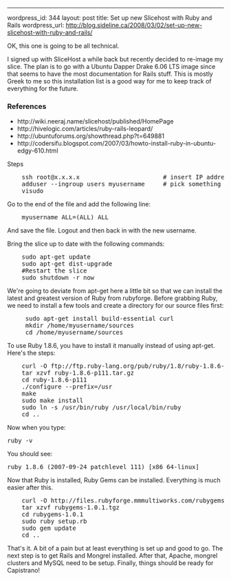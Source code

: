 --- 
wordpress_id: 344
layout: post
title: Set up new Slicehost with Ruby and Rails
wordpress_url: http://blog.sideline.ca/2008/03/02/set-up-new-slicehost-with-ruby-and-rails/

<p>OK, this one is going to be all technical.</p>

<p>I signed up with SliceHost a while back but recently decided to re-image my slice.  The plan is to go with a Ubuntu Dapper Drake 6.06 LTS image since that seems to have the most documentation for Rails stuff.  This is mostly Greek to me so this installation list is a good way for me to keep track of everything for the future.</p>

<h3>References</h3>
<ul>
	<li>http://wiki.neeraj.name/slicehost/published/HomePage</li>
	<li>http://hivelogic.com/articles/ruby-rails-leopard/</li>
	<li>http://ubuntuforums.org/showthread.php?t=649881</li>
	<li>http://codersifu.blogspot.com/2007/03/howto-install-ruby-in-ubuntu-edgy-610.html</li>
</ul>

</h3>Steps</h3>
<pre>
	ssh root@x.x.x.x                       # insert IP address here
	adduser --ingroup users myusername     # pick something nicer than 'myusername'
	visudo
</pre>
<p>Go to the end of the file and add the following line:</p>
<pre>
	myusername ALL=(ALL) ALL
</pre>
<p>And save the file.  Logout and then back in with the new username.</p>
<p>Bring the slice up to date with the following commands:</p>
<pre>
	sudo apt-get update
	sudo apt-get dist-upgrade
	#Restart the slice
	sudo shutdown -r now
</pre>
<p>We're going to deviate from apt-get here a little bit so that we can install the latest and greatest version of Ruby from rubyforge.  Before grabbing Ruby, we need to install a few tools and create a directory for our source files first:</p>
<pre>
	 sudo apt-get install build-essential curl
	 mkdir /home/myusername/sources
	 cd /home/myusername/sources
</pre>
<p>To use Ruby 1.8.6, you have to install it manually instead of using apt-get.  Here's the steps:</p>
<pre>
	curl -O ftp://ftp.ruby-lang.org/pub/ruby/1.8/ruby-1.8.6-p111.tar.gz
	tar xzvf ruby-1.8.6-p111.tar.gz
	cd ruby-1.8.6-p111
	./configure --prefix=/usr
	make
	sudo make install
	sudo ln -s /usr/bin/ruby /usr/local/bin/ruby
	cd ..
</pre>
<p>Now when you type:</p>
<pre>ruby -v</pre>
<p>You should see:</p>
<pre>ruby 1.8.6 (2007-09-24 patchlevel 111) [x86_64-linux]</pre>
<p>Now that Ruby is installed, Ruby Gems can be installed.  Everything is much easier after this.</p>
<pre>
	curl -O http://files.rubyforge.mmmultiworks.com/rubygems/rubygems-1.0.1.tgz
	tar xzvf rubygems-1.0.1.tgz
	cd rubygems-1.0.1
	sudo ruby setup.rb
	sudo gem update
	cd ..
</pre>
<p>That's it.  A bit of a pain but at least everything is set up and good to go.  The next step is to get Rails and Mongrel installed.  After that, Apache, mongrel clusters and MySQL need to be setup.  Finally, things should be ready for Capistrano!</p>
